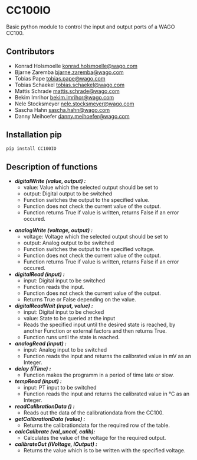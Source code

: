 # CC100IO

Basic python module to control the input and output ports of a WAGO CC100.

## Contributors
- Konrad Holsmoelle <konrad.holsmoelle@wago.com>
- Bjarne Zaremba <bjarne.zaremba@wago.com>
- Tobias Pape <tobias.pape@wago.com>
- Tobias Schaekel <tobias.schaekel@wago.com>
- Mattis Schrade <mattis.schrade@wago.com>
- Bekim Imrihor <bekim.imrihor@wago.com>
- Nele Stocksmeyer <nele.stocksmeyer@wago.com>
- Sascha Hahn <sascha.hahn@wago.com> 
- Danny Meihoefer <danny.meihoefer@wago.com>

## Installation pip
```bash
pip install CC100IO 
```

## Description of functions

* ___digitalWrite (value, output) :___ 
  * value: Value which the selected output should be set to
  * output: Digital output to be switched
  * Function switches the output to the specified value.
  * Function does not check the current value of the output.
  * Function returns True if value is written, returns False if an error occured. 
- ___analogWrite (voltage, output) :___  
  * voltage: Voltage which the selected output should be set to
  * output: Analog output to be switched
  * Function switches the output to the specified voltage. 
  * Function does not check the current value of the output. 
  * Function returns True if value is written, returns False if an error occured. 
- ___digitalRead (input) :___ 
  * input: Digital input to be switched
  * Function reads the input. 
  * Function does not check the current value of the output. 
  * Returns True or False depending on the value.
- ___digitalReadWait (input, value) :___   
  * input: Digital input to be checked
  * value: State to be queried at the input
  * Reads the specified input until the desired state is reached, by another Function or external factors and then returns True.
  * Function runs until the state is reached.
- ___analogRead (input) :___
  * input: Analog input to be switched
  * Function reads the input and returns the calibrated value in mV as an Integer.
- ___delay (iTime) :___
  * Function makes the programm in a period of time late or slow.
- ___tempRead (input) :___ 
  *  input: PT input to be switched
  *  Function reads the input and returns the calibrated value in °C as an Integer.
- ___readCalibrationData () :___
  *  Reads out the data of the calibrationdata from the CC100.
- ___getCalibrationData (value) :___
  *  Returns the calibrationdata for the required row of the table.
- ___calcCalibrate (val_uncal, calib):___
  * Calculates the value of the voltage for the required output.
- ___calibrateOut (iVoltage, iOutput) :___
  *  Returns the value which is to be written with the specified voltage.

